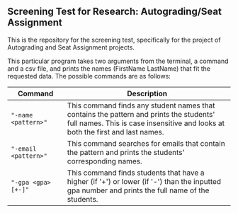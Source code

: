 ## Screening Test for Research: Autograding/Seat Assignment
This is the repository for the screening test, specifically for the project of Autograding and Seat Assignment projects.

This particular program takes two arguments from the terminal, a command and a csv file, and prints the names (FirstName LastName) that fit the requested data. The possible commands are as follows:

|      **Command**                                         |               **Description**             |
| -------------------------------------------------------- | ----------------------------------------- |
| `"-name <pattern>"`  | This command finds any student names that contains the pattern and prints the students'<br> full names. This is case insensitive and looks at both the first and last names. |
| `"-email <pattern>"` | This command searches for emails that contain the pattern and prints the students' <br>corresponding names.                                              |
| `"-gpa <gpa>[+-]"`   | This command finds students that have a higher (if '+') or lower (if '-') than the inputted <br>gpa number and prints the full name of the students. |
